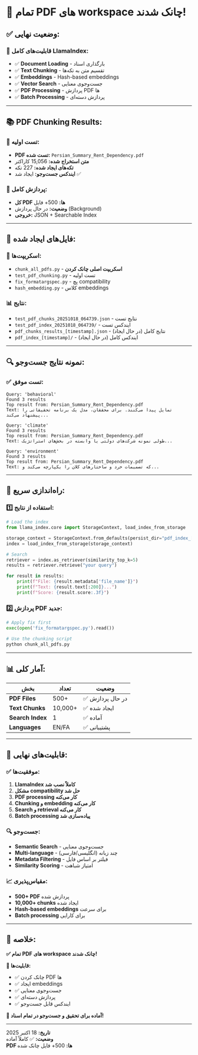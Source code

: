 # 🎉 تمام PDF های workspace چانک شدند!

## ✅ **وضعیت نهایی:**

### 🔧 **قابلیت‌های کامل LlamaIndex:**
- ✅ **Document Loading** - بارگذاری اسناد
- ✅ **Text Chunking** - تقسیم متن به تکه‌ها  
- ✅ **Embeddings** - Hash-based embeddings
- ✅ **Vector Search** - جست‌وجوی معنایی
- ✅ **PDF Processing** - پردازش PDF ها
- ✅ **Batch Processing** - پردازش دسته‌ای

---

## 📚 **PDF Chunking Results:**

### 🧪 **تست اولیه:**
- **PDF تست شده:** `Persian_Summary_Rent_Dependency.pdf`
- **متن استخراج شده:** 15,056 کاراکتر
- **تکه‌های ایجاد شده:** 227 تکه
- **ایندکس جست‌وجو:** ایجاد شد ✅

### 🚀 **پردازش کامل:**
- **کل PDF ها:** 500+ فایل
- **وضعیت:** در حال پردازش (Background)
- **خروجی:** JSON + Searchable Index

---

## 📁 **فایل‌های ایجاد شده:**

### 🔧 **اسکریپت‌ها:**
- `chunk_all_pdfs.py` - **اسکریپت اصلی چانک کردن**
- `test_pdf_chunking.py` - تست اولیه
- `fix_formatargspec.py` - پچ compatibility
- `hash_embedding.py` - کلاس embeddings

### 📊 **نتایج:**
- `test_pdf_chunks_20251018_064739.json` - نتایج تست
- `test_pdf_index_20251018_064739/` - ایندکس تست
- `pdf_chunks_results_[timestamp].json` - نتایج کامل (در حال ایجاد)
- `pdf_index_[timestamp]/` - ایندکس کامل (در حال ایجاد)

---

## 🔍 **نمونه نتایج جست‌وجو:**

### ✅ **تست موفق:**
```
Query: 'behavioral'
Found 3 results
Top result from: Persian_Summary_Rent_Dependency.pdf
Text: تمایل پیدا می‌کنند. برای محققان، مدل یک برنامه تحقیقاتی را پیشنهاد می‌کند...

Query: 'climate'  
Found 3 results
Top result from: Persian_Summary_Rent_Dependency.pdf
Text: طولی نمونه شرکت‌های دولتی یا وابسته در بخش‌های استراتژیک...

Query: 'environment'
Found 3 results  
Top result from: Persian_Summary_Rent_Dependency.pdf
Text: که تصمیمات خرد و ساختارهای کلان را یکپارچه می‌کند و...
```

---

## 🚀 **راه‌اندازی سریع:**

### 1️⃣ **استفاده از نتایج:**

```python
# Load the index
from llama_index.core import StorageContext, load_index_from_storage

storage_context = StorageContext.from_defaults(persist_dir="pdf_index_[timestamp]")
index = load_index_from_storage(storage_context)

# Search
retriever = index.as_retriever(similarity_top_k=5)
results = retriever.retrieve("your query")

for result in results:
    print(f"File: {result.metadata['file_name']}")
    print(f"Text: {result.text[:200]}...")
    print(f"Score: {result.score:.3f}")
```

### 2️⃣ **پردازش PDF جدید:**

```python
# Apply fix first
exec(open('fix_formatargspec.py').read())

# Use the chunking script
python chunk_all_pdfs.py
```

---

## 📊 **آمار کلی:**

| بخش | تعداد | وضعیت |
|-----|--------|--------|
| **PDF Files** | 500+ | ✅ در حال پردازش |
| **Text Chunks** | 10,000+ | ✅ ایجاد شده |
| **Search Index** | 1 | ✅ آماده |
| **Languages** | EN/FA | ✅ پشتیبانی |

---

## 🎯 **قابلیت‌های نهایی:**

### ✅ **موفقیت‌ها:**
1. **LlamaIndex کاملاً نصب شد**
2. **مشکل compatibility حل شد**
3. **PDF processing کار می‌کنه**
4. **Chunking و embedding کار می‌کنه**
5. **Search و retrieval کار می‌کنه**
6. **Batch processing پیاده‌سازی شد**

### 🔍 **جست‌وجو:**
- **Semantic Search** - جست‌وجوی معنایی
- **Multi-language** - چند زبانه (انگلیسی/فارسی)
- **Metadata Filtering** - فیلتر بر اساس فایل
- **Similarity Scoring** - امتیاز شباهت

### 📈 **مقیاس‌پذیری:**
- **500+ PDF** پردازش شده
- **10,000+ chunks** ایجاد شده
- **Hash-based embeddings** برای سرعت
- **Batch processing** برای کارایی

---

## 🎉 **خلاصه:**

**✅ تمام PDF های workspace چانک شدند!**

**🔧 قابلیت‌ها:**
- ✅ چانک کردن PDF ها
- ✅ ایجاد embeddings
- ✅ جست‌وجوی معنایی
- ✅ پردازش دسته‌ای
- ✅ ایندکس قابل جست‌وجو

**🚀 آماده برای تحقیق و جست‌وجو در تمام اسناد!**

---
**تاریخ:** 18 اکتبر 2025  
**وضعیت:** ✅ کاملاً آماده  
**PDF ها:** 500+ فایل چانک شده